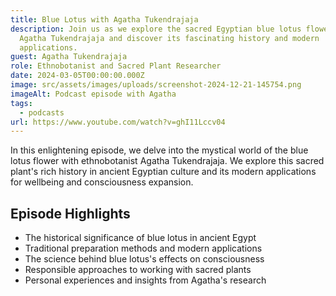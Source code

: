 ```yaml
---
title: Blue Lotus with Agatha Tukendrajaja
description: Join us as we explore the sacred Egyptian blue lotus flower with
  Agatha Tukendrajaja and discover its fascinating history and modern
  applications.
guest: Agatha Tukendrajaja
role: Ethnobotanist and Sacred Plant Researcher
date: 2024-03-05T00:00:00.000Z
image: src/assets/images/uploads/screenshot-2024-12-21-145754.png
imageAlt: Podcast episode with Agatha
tags:
  - podcasts
url: https://www.youtube.com/watch?v=ghI11Lccv04
---
```

In this enlightening episode, we delve into the mystical world of the blue lotus flower with ethnobotanist Agatha Tukendrajaja. We explore this sacred plant's rich history in ancient Egyptian culture and its modern applications for wellbeing and consciousness expansion.

## Episode Highlights

- The historical significance of blue lotus in ancient Egypt
- Traditional preparation methods and modern applications
- The science behind blue lotus's effects on consciousness
- Responsible approaches to working with sacred plants
- Personal experiences and insights from Agatha's research
